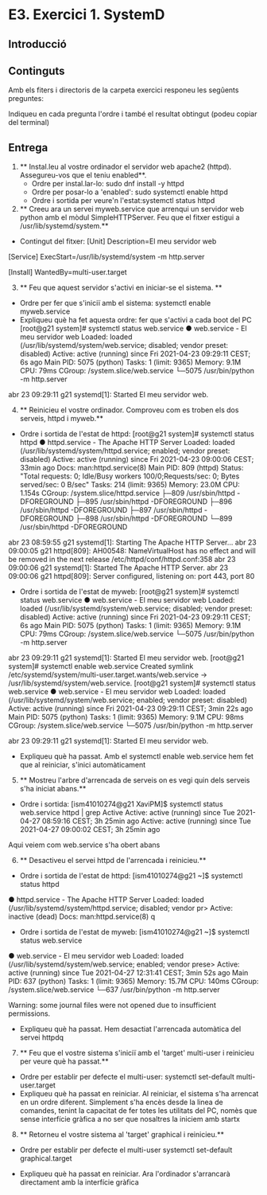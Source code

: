 # E3. Exercici 1. SystemD

## Introducció

## Continguts

Amb els fiters i directoris de la carpeta exercici responeu les segûents preguntes:

Indiqueu en cada pregunta l'ordre i també el resultat obtingut (podeu copiar del terminal)

## Entrega

1. ** Instal.leu al vostre ordinador el servidor web apache2 (httpd). Assegureu-vos que el teniu enabled**.
   - Ordre per instal.lar-lo: sudo dnf install -y httpd
   - Ordre per posar-lo a 'enabled': sudo systemctl enable httpd
   - Ordre i sortida per veure'n l'estat:systemctl status httpd
2. ** Creeu ara un servei myweb.service que arrenqui un servidor web python amb el mòdul SimpleHTTPServer. Feu que el fitxer estigui a /usr/lib/systemd/system.**
  - Contingut del fitxer:
[Unit]
Description=El meu servidor web

[Service]
ExecStart=/usr/lib/systemd/system -m http.server

[Install]
WantedBy=multi-user.target

3. ** Feu que aquest servidor s'activi en iniciar-se el sistema. **
  - Ordre per fer que s'iniciï amb el sistema: systemctl enable myweb.service
  - Expliqueu què ha fet aquesta ordre: fer que s'activi a cada boot del PC
  [root@g21 system]# systemctl status web.service
● web.service - El meu servidor web
     Loaded: loaded (/usr/lib/systemd/system/web.service; disabled; vendor preset: disabled)
     Active: active (running) since Fri 2021-04-23 09:29:11 CEST; 6s ago
   Main PID: 5075 (python)
      Tasks: 1 (limit: 9365)
     Memory: 9.1M
        CPU: 79ms
     CGroup: /system.slice/web.service
             └─5075 /usr/bin/python -m http.server

abr 23 09:29:11 g21 systemd[1]: Started El meu servidor web.

  
4. ** Reinicieu el vostre ordinador. Comproveu com es troben els dos serveis, httpd i myweb.**
  - Ordre i sortida de l'estat de httpd:
  [root@g21 system]# systemctl status httpd
● httpd.service - The Apache HTTP Server
     Loaded: loaded (/usr/lib/systemd/system/httpd.service; enabled; vendor preset: disabled)
     Active: active (running) since Fri 2021-04-23 09:00:06 CEST; 33min ago
       Docs: man:httpd.service(8)
   Main PID: 809 (httpd)
     Status: "Total requests: 0; Idle/Busy workers 100/0;Requests/sec: 0; Bytes served/sec:   0 B/sec"
      Tasks: 214 (limit: 9365)
     Memory: 23.0M
        CPU: 1.154s
     CGroup: /system.slice/httpd.service
             ├─809 /usr/sbin/httpd -DFOREGROUND
             ├─895 /usr/sbin/httpd -DFOREGROUND
             ├─896 /usr/sbin/httpd -DFOREGROUND
             ├─897 /usr/sbin/httpd -DFOREGROUND
             ├─898 /usr/sbin/httpd -DFOREGROUND
             └─899 /usr/sbin/httpd -DFOREGROUND

abr 23 08:59:55 g21 systemd[1]: Starting The Apache HTTP Server...
abr 23 09:00:05 g21 httpd[809]: AH00548: NameVirtualHost has no effect and will be removed in the next release /etc/httpd/conf/httpd.conf:358
abr 23 09:00:06 g21 systemd[1]: Started The Apache HTTP Server.
abr 23 09:00:06 g21 httpd[809]: Server configured, listening on: port 443, port 80

  - Ordre i sortida de l'estat de myweb:
  [root@g21 system]# systemctl status web.service
● web.service - El meu servidor web
     Loaded: loaded (/usr/lib/systemd/system/web.service; disabled; vendor preset: disabled)
     Active: active (running) since Fri 2021-04-23 09:29:11 CEST; 6s ago
   Main PID: 5075 (python)
      Tasks: 1 (limit: 9365)
     Memory: 9.1M
        CPU: 79ms
     CGroup: /system.slice/web.service
             └─5075 /usr/bin/python -m http.server

abr 23 09:29:11 g21 systemd[1]: Started El meu servidor web.
[root@g21 system]# systemctl enable web.service
Created symlink /etc/systemd/system/multi-user.target.wants/web.service → /usr/lib/systemd/system/web.service.
[root@g21 system]# systemctl status web.service
● web.service - El meu servidor web
     Loaded: loaded (/usr/lib/systemd/system/web.service; enabled; vendor preset: disabled)
     Active: active (running) since Fri 2021-04-23 09:29:11 CEST; 3min 22s ago
   Main PID: 5075 (python)
      Tasks: 1 (limit: 9365)
     Memory: 9.1M
        CPU: 98ms
     CGroup: /system.slice/web.service
             └─5075 /usr/bin/python -m http.server

abr 23 09:29:11 g21 systemd[1]: Started El meu servidor web.

  - Expliqueu què ha passat.
  Amb el systemctl enable web.service hem fet que al reiniciar, s'inici automàticament

5. ** Mostreu l'arbre d'arrencada de serveis on es vegi quin dels serveis s'ha iniciat abans.**
  - Ordre i sortida:
  [ism41010274@g21 XaviPM]$ systemctl status web.service httpd | grep Active
    Active: active (running) since Tue 2021-04-27 08:59:16 CEST; 3h 25min ago
    Active: active (running) since Tue 2021-04-27 09:00:02 CEST; 3h 25min ago

Aqui veiem com web.service s'ha obert abans
  
6. ** Desactiveu el servei httpd de l'arrencada i reinicieu.**
  - Ordre i sortida de l'estat de httpd:
  [ism41010274@g21 ~]$ systemctl status httpd

  ● httpd.service - The Apache HTTP Server
     Loaded: loaded (/usr/lib/systemd/system/httpd.service; disabled; vendor pr>
     Active: inactive (dead)
       Docs: man:httpd.service(8)
q
  - Ordre i sortida de l'estat de myweb:
  [ism41010274@g21 ~]$ systemctl status web.service

  ● web.service - El meu servidor web
     Loaded: loaded (/usr/lib/systemd/system/web.service; enabled; vendor prese>
     Active: active (running) since Tue 2021-04-27 12:31:41 CEST; 3min 52s ago
   Main PID: 637 (python)
      Tasks: 1 (limit: 9365)
     Memory: 15.7M
        CPU: 140ms
     CGroup: /system.slice/web.service
             └─637 /usr/bin/python -m http.server

Warning: some journal files were not opened due to insufficient permissions.

  - Expliqueu què ha passat.
  Hem desactiat l'arrencada automàtica del servei httpdq

7. ** Feu que el vostre sistema s'iniciï amb el 'target' multi-user i reinicieu per veure què ha passat.**
  - Ordre per establir per defecte el multi-user: 
  systemctl set-default multi-user.target
  - Expliqueu què ha passat en reiniciar.
  Al reiniciar, el sistema s'ha arrencat en un ordre diferent.
  Simplement s'ha encès desde la linea de comandes, tenint la capacitat de fer totes les utilitats del PC, nomès que sense interfície gràfica a no ser que nosaltres la iniciem amb startx
  
8. ** Retorneu el vostre sistema al 'target' graphical i reinicieu.**
  - Ordre per establir per defecte el multi-user
  systemctl set-default graphical.target
  
  - Expliqueu què ha passat en reiniciar.
  Ara l'ordinador s'arrancarà directament amb la interfície gràfica
